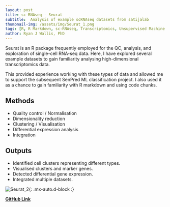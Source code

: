 ```yaml
---
layout: post
title: sc-RNAseq - Seurat 
subtitle:  Analysis of example scRNAseq datasets from satijalab
thumbnail-img: /assets/img/Seurat_1.png
tags: [R, R Markdown, sc-RNAseq, Transcriptomics, Unsupervised Machine Learning]
author: Ryan J Wallis, PhD
---
```


Seurat is an R package frequently employed for the QC, analysis, and exploration of single-cell RNA-seq data. Here, I have explored several example datasets to gain familiarity analysing high-dimensional transcriptomics data. 

This provided experience working with these types of data and allowed me to support the subsequent SenPred ML classification project. I also used it as a chance to gain familiarity with R markdown and using code chunks. 


## Methods
- Quality control / Normalisation
- Dimensionality reduction
- Clustering / Visualisation
- Differential expression analysis
- Integration

## Outputs
- Identified cell clusters representing different types.
- Visualised clusters and marker genes.
- Detected differential gene expression.
- Integrated multiple datasets.

![Seurat_2](https://RyanJWallis.github.io/assets/img/Seurat_2.png){: .mx-auto.d-block :}

<strong><a href="https://github.com/RyanJWallis/Seurat-scRNAseq-Transcriptomics">GitHub Link</a>
